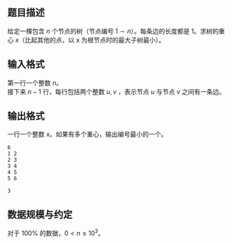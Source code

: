 ## 题目描述

给定一棵包含 $n$ 个节点的树（节点编号 $1\sim n$）。每条边的长度都是 $1$。求树的重心 $x$（比起其他的点，以 x 为根节点时的最大子树最小）。

## 输入格式

第一行一个整数 $n$。  
接下来 $n-1$ 行，每行包括两个整数 $u,v$ ，表示节点 $u$ 与节点 $v$ 之间有一条边。

## 输出格式

一行一个整数 $x$。如果有多个重心，输出编号最小的一个。

```input1
6
1 2
2 3
3 4
4 5
5 6
```

```output1
3
```

## 数据规模与约定

对于 $100\%$ 的数据，$0 < n \le 10^3$。